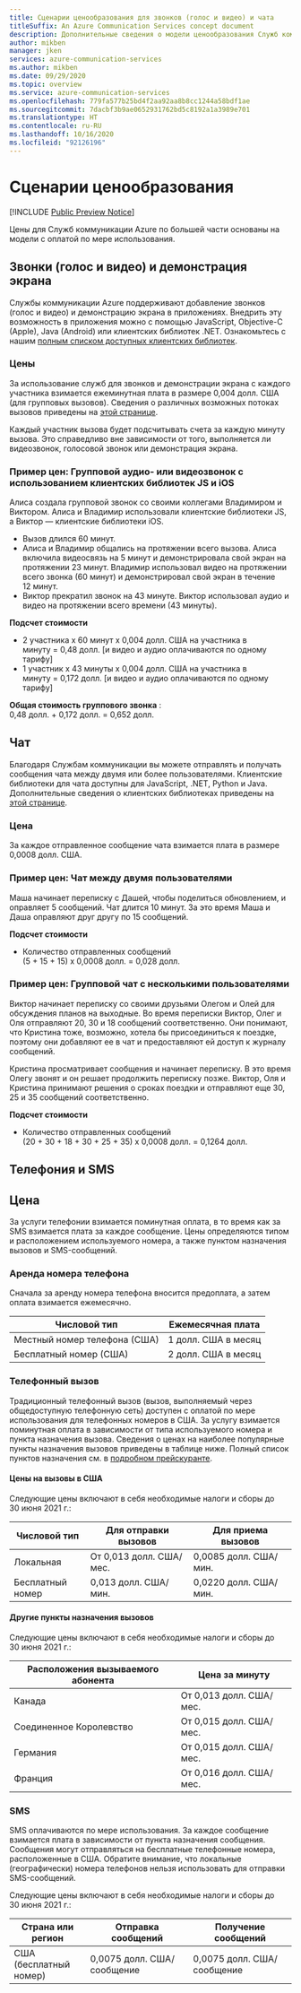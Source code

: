 ```yaml
---
title: Сценарии ценообразования для звонков (голос и видео) и чата
titleSuffix: An Azure Communication Services concept document
description: Дополнительные сведения о модели ценообразования Служб коммуникации.
author: mikben
manager: jken
services: azure-communication-services
ms.author: mikben
ms.date: 09/29/2020
ms.topic: overview
ms.service: azure-communication-services
ms.openlocfilehash: 779fa577b25bd4f2aa92aa8b8cc1244a58bdf1ae
ms.sourcegitcommit: 7dacbf3b9ae0652931762bd5c8192a1a3989e701
ms.translationtype: HT
ms.contentlocale: ru-RU
ms.lasthandoff: 10/16/2020
ms.locfileid: "92126196"
---
```

# <a name="pricing-scenarios"></a>Сценарии ценообразования

[!INCLUDE [Public Preview Notice](../includes/public-preview-include.md)]


Цены для Служб коммуникации Azure по большей части основаны на модели с оплатой по мере использования.

## <a name="voicevideo-calling-and-screen-sharing"></a>Звонки (голос и видео) и демонстрация экрана

Службы коммуникации Azure поддерживают добавление звонков (голос и видео) и демонстрацию экрана в приложениях. Внедрить эту возможность в приложения можно с помощью JavaScript, Objective-C (Apple), Java (Android) или клиентских библиотек .NET. Ознакомьтесь с нашим [полным списком доступных клиентских библиотек](./sdk-options.md).

### <a name="pricing"></a>Цены

За использование служб для звонков и демонстрации экрана с каждого участника взимается ежеминутная плата в размере 0,004 долл. США (для групповых вызовов). Сведения о различных возможных потоках вызовов приведены на [этой странице](./call-flows.md).

Каждый участник вызова будет подсчитывать счета за каждую минуту вызова. Это справедливо вне зависимости от того, выполняется ли видеозвонок, голосовой звонок или демонстрация экрана.

### <a name="pricing-example-group-audiovideo-call-using-js-and-ios-client-libraries"></a>Пример цен: Групповой аудио- или видеозвонок с использованием клиентских библиотек JS и iOS

Алиса создала групповой звонок со своими коллегами Владимиром и Виктором. Алиса и Владимир использовали клиентские библиотеки JS, а Виктор — клиентские библиотеки iOS.

- Вызов длился 60 минут.
- Алиса и Владимир общались на протяжении всего вызова. Алиса включила видеосвязь на 5 минут и демонстрировала свой экран на протяжении 23 минут. Владимир использовал видео на протяжении всего звонка (60 минут) и демонстрировал свой экран в течение 12 минут.
- Виктор прекратил звонок на 43 минуте. Виктор использовал аудио и видео на протяжении всего времени (43 минуты).

**Подсчет стоимости**

- 2 участника x 60 минут x 0,004 долл. США на участника в минуту = 0,48 долл. [и видео и аудио оплачиваются по одному тарифу]
- 1 участник x 43 минуты x 0,004 долл. США на участника в минуту = 0,172 долл. [и видео и аудио оплачиваются по одному тарифу]

**Общая стоимость группового звонка** : 0,48 долл. + 0,172 долл. = 0,652 долл.

## <a name="chat"></a>Чат

Благодаря Службам коммуникации вы можете отправлять и получать сообщения чата между двумя или более пользователями. Клиентские библиотеки для чата доступны для JavaScript, .NET, Python и Java. Дополнительные сведения о клиентских библиотеках приведены на [этой странице](./sdk-options.md).

### <a name="price"></a>Цена

За каждое отправленное сообщение чата взимается плата в размере 0,0008 долл. США.

### <a name="pricing-example-chat-between-two-users"></a>Пример цен: Чат между двумя пользователями 

Маша начинает переписку с Дашей, чтобы поделиться обновлением, и оправляет 5 сообщений. Чат длится 10 минут. За это время Маша и Даша оправляют друг другу по 15 сообщений.

**Подсчет стоимости** 
- Количество отправленных сообщений (5 + 15 + 15) x 0,0008 долл. = 0,028 долл.

### <a name="pricing-example-group-chat-with-multiple-users"></a>Пример цен: Групповой чат с несколькими пользователями 

Виктор начинает переписку со своими друзьями Олегом и Олей для обсуждения планов на выходные. Во время переписки Виктор, Олег и Оля отправляют 20, 30 и 18 сообщений соответственно. Они понимают, что Кристина тоже, возможно, хотела бы присоединиться к поездке, поэтому они добавляют ее в чат и предоставляют ей доступ к журналу сообщений. 

Кристина просматривает сообщения и начинает переписку. В это время Олегу звонят и он решает продолжить переписку позже. Виктор, Оля и Кристина принимают решения о сроках поездки и отправляют еще 30, 25 и 35 сообщений соответственно.

**Подсчет стоимости** 

- Количество отправленных сообщений (20 + 30 + 18 + 30 + 25 + 35) x 0,0008 долл. = 0,1264 долл.


## <a name="telephony-and-sms"></a>Телефония и SMS

## <a name="price"></a>Цена 

За услуги телефонии взимается поминутная оплата, в то время как за SMS взимается плата за каждое сообщение. Цены определяются типом и расположением используемого номера, а также пунктом назначения вызовов и SMS-сообщений.

### <a name="telephone-number-leasing"></a>Аренда номера телефона

Сначала за аренду номера телефона вносится предоплата, а затем оплата взимается ежемесячно.

|Числовой тип   |Ежемесячная плата   |
|--------------|-----------|
|Местный номер телефона (США)     |1 долл. США в месяц        |
|Бесплатный номер (США) |2 долл. США в месяц |


### <a name="telephone-calling"></a>Телефонный вызов

Традиционный телефонный вызов (вызов, выполняемый через общедоступную телефонную сеть) доступен с оплатой по мере использования для телефонных номеров в США. За услугу взимается поминутная оплата в зависимости от типа используемого номера и пункта назначения вызова. Сведения о ценах на наиболее популярные пункты назначения вызовов приведены в таблице ниже. Полный список пунктов назначения см. в [подробном прейскуранте](https://github.com/Azure/Communication/blob/master/pricing/communication-services-pstn-rates.csv).


#### <a name="united-states-calling-prices"></a>Цены на вызовы в США

Следующие цены включают в себя необходимые налоги и сборы до 30 июня 2021 г.:

|Числовой тип   |Для отправки вызовов   |Для приема вызовов|
|--------------|-----------|------------|
|Локальная     |От 0,013 долл. США/мес.       |0,0085 долл. США/мин.        |
|Бесплатный номер |0,013 долл. США/мин.   |0,0220 долл. США/мин. |

#### <a name="other-calling-destinations"></a>Другие пункты назначения вызовов

Следующие цены включают в себя необходимые налоги и сборы до 30 июня 2021 г.:

|Расположения вызываемого абонента   |Цена за минуту|
|-----------|------------|
|Канада     |От 0,013 долл. США/мес.   |
|Соединенное Королевство     |От 0,015 долл. США/мес.   |
|Германия     |От 0,015 долл. США/мес.   |
|Франция     |От 0,016 долл. США/мес.   |


### <a name="sms"></a>SMS

SMS оплачиваются по мере использования. За каждое сообщение взимается плата в зависимости от пункта назначения сообщения. Сообщения могут отправляться на бесплатные телефонные номера, расположенные в США. Обратите внимание, что локальные (географически) номера телефонов нельзя использовать для отправки SMS-сообщений.

Следующие цены включают в себя необходимые налоги и сборы до 30 июня 2021 г.:

|Страна или регион   |Отправка сообщений|Получение сообщений|
|-----------|------------|------------|
|США (бесплатный номер)    |0,0075 долл. США/сообщение   | 0,0075 долл. США/сообщение |
